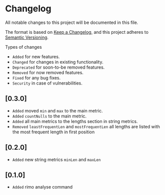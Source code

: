 # Changelog

All notable changes to this project will be documented in this file.

The format is based on [Keep a Changelog](https://keepachangelog.com/en/1.1.0/),
and this project adheres to [Semantic Versioning](https://semver.org/spec/v2.0.0.html).

Types of changes

- `Added` for new features.
- `Changed` for changes in existing functionality.
- `Deprecated` for soon-to-be removed features.
- `Removed` for now removed features.
- `Fixed` for any bug fixes.
- `Security` in case of vulnerabilities.

## [0.3.0]

- `Added` moved `min` and `max` to the main metric.
- `Added` `countNulls` to the main metric.
- `Added` all main metrics to the lengths section in string metrics.
- `Removed` `leastFrequentLen` and `mostFrequentLen` all lengths are listed with the most frequent length in first position

## [0.2.0]

- `Added` new string metrics `minLen` and `maxLen`

## [0.1.0]

- `Added` rimo analyse command

